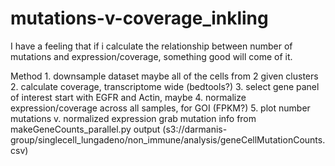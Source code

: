 # mutations-v-coverage_inkling
I have a feeling that if i calculate the relationship between number
of mutations and expression/coverage, something good will come of it. 
	
Method
	1. downsample dataset
			maybe all of the cells from 2 given clusters
	2. calculate coverage, transcriptome wide 
			(bedtools?)
	3. select gene panel of interest
			start with EGFR and Actin, maybe
	4. normalize expression/coverage across all samples, for GOI
			(FPKM?)
	5.  plot number mutations v. normalized expression
			grab mutation info from makeGeneCounts_parallel.py output
			(s3://darmanis-group/singlecell_lungadeno/non_immune/analysis/geneCellMutationCounts.csv)

			

